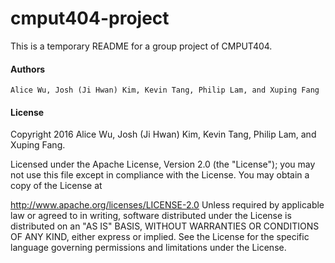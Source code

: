 # cmput404-project

This is a temporary README for a group project of CMPUT404.

#### Authors
`Alice Wu, Josh (Ji Hwan) Kim, Kevin Tang, Philip Lam, and Xuping Fang`

#### License 
Copyright 2016 Alice Wu, Josh (Ji Hwan) Kim, Kevin Tang, Philip Lam, and Xuping Fang.

Licensed under the Apache License, Version 2.0 (the "License"); you may not use this file except in compliance with the License. You may obtain a copy of the License at

http://www.apache.org/licenses/LICENSE-2.0 Unless required by applicable law or agreed to in writing, software distributed under the License is distributed on an "AS IS" BASIS, WITHOUT WARRANTIES OR CONDITIONS OF ANY KIND, either express or implied. See the License for the specific language governing permissions and limitations under the License.
